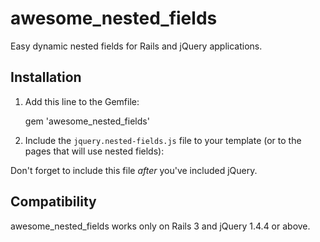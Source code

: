 awesome_nested_fields
=====================

Easy dynamic nested fields for Rails and jQuery applications.

Installation
------------

1. Add this line to the Gemfile:

    gem 'awesome_nested_fields'

2. Include the `jquery.nested-fields.js` file to your template (or to the pages that will use nested fields):

    <script src="/javascripts/jquery.nested-fields.js" type="text/javascript"></script>
    
Don't forget to include this file _after_ you've included jQuery.


Compatibility
-------------

awesome_nested_fields works only on Rails 3 and jQuery 1.4.4 or above.


